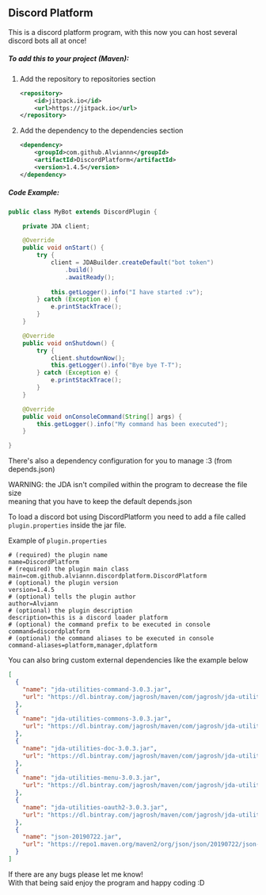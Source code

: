 ## Discord Platform

This is a discord platform program, with this now you can host several discord bots all at once!

##### To add this to your project (Maven):

1. Add the repository to repositories section
    ```xml
    <repository>
        <id>jitpack.io</id>
        <url>https://jitpack.io</url>
    </repository>
    ```
2. Add the dependency to the dependencies section
    ```xml
    <dependency>
        <groupId>com.github.Alviannn</groupId>
        <artifactId>DiscordPlatform</artifactId>
        <version>1.4.5</version>
    </dependency>
    ```

##### Code Example:
```java
public class MyBot extends DiscordPlugin {

    private JDA client;

    @Override
    public void onStart() {
        try {
            client = JDABuilder.createDefault("bot token")
                .build()
                .awaitReady();
    
            this.getLogger().info("I have started :v");
        } catch (Exception e) {
            e.printStackTrace();
        }
    }

    @Override
    public void onShutdown() {
        try {
            client.shutdownNow();
            this.getLogger().info("Bye bye T-T");
        } catch (Exception e) {
            e.printStackTrace();
        }
    }

    @Override
    public void onConsoleCommand(String[] args) {
        this.getLogger().info("My command has been executed");
    }

}
```

There's also a dependency configuration for you to manage :3 (from depends.json)
<br>

WARNING: the JDA isn't compiled within the program to decrease the file size <br>
meaning that you have to keep the default depends.json<br>

To load a discord bot using DiscordPlatform you need to add a file called `plugin.properties`
inside the jar file.
 
 Example of `plugin.properties`
```properties
# (required) the plugin name
name=DiscordPlatform
# (required) the plugin main class
main=com.github.alviannn.discordplatform.DiscordPlatform
# (optional) the plugin version
version=1.4.5
# (optional) tells the plugin author
author=Alviann
# (optional) the plugin description
description=this is a discord loader platform
# (optional) the command prefix to be executed in console
command=discordplatform
# (optional) the command aliases to be executed in console
command-aliases=platform,manager,dplatform
```

You can also bring custom external dependencies like the example below
```json
[
  {
    "name": "jda-utilities-command-3.0.3.jar",
    "url": "https://dl.bintray.com/jagrosh/maven/com/jagrosh/jda-utilities-command/3.0.3/jda-utilities-command-3.0.3.jar"
  },
  {
    "name": "jda-utilities-commons-3.0.3.jar",
    "url": "https://dl.bintray.com/jagrosh/maven/com/jagrosh/jda-utilities-commons/3.0.3/jda-utilities-commons-3.0.3.jar"
  },
  {
    "name": "jda-utilities-doc-3.0.3.jar",
    "url": "https://dl.bintray.com/jagrosh/maven/com/jagrosh/jda-utilities-doc/3.0.3/jda-utilities-doc-3.0.3.jar"
  },
  {
    "name": "jda-utilities-menu-3.0.3.jar",
    "url": "https://dl.bintray.com/jagrosh/maven/com/jagrosh/jda-utilities-menu/3.0.3/jda-utilities-menu-3.0.3.jar"
  },
  {
    "name": "jda-utilities-oauth2-3.0.3.jar",
    "url": "https://dl.bintray.com/jagrosh/maven/com/jagrosh/jda-utilities-oauth2/3.0.3/"
  },
  {
    "name": "json-20190722.jar",
    "url": "https://repo1.maven.org/maven2/org/json/json/20190722/json-20190722.jar"
  }
]
```

If there are any bugs please let me know! <br>
With that being said enjoy the program and happy coding :D